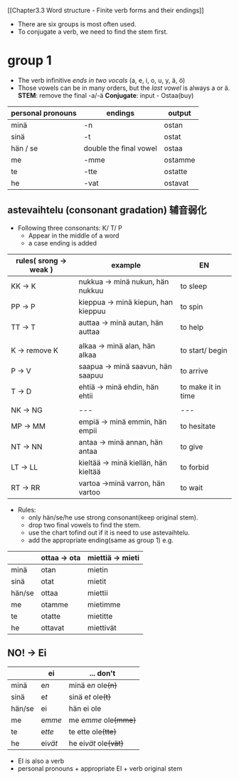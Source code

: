 [[Chapter3.3 Word structure - Finite verb forms and their endings]]

- There are six groups is most often used.
- To conjugate a verb, we need to find the stem first.
# group 1
- The verb infinitive *ends in two vocals* (a, e, i, o, u, y, ä, ö)
- Those vowels can be in many orders, but the *last vowel* is always a or ä.
**STEM**: remove the final -a/-ä
**Conjugate**: input - Ostaa(buy)

| personal pronouns | endings                | output  |
| ----------------- | ---------------------- | ------- |
| minä              | -n                     | ostan   |
| sinä              | -t                     | ostat   |
| hän / se          | double the final vowel | ostaa   |
| me                | -mme                   | ostamme |
| te                | -tte                   | ostatte |
| he                | -vat                   | ostavat |

## astevaihtelu (consonant gradation) 辅音弱化 
- Following three consonants: K/ T/ P
	- Appear in the middle of a word
	- a case ending is added

| rules( srong -> weak ) | example                              | EN                 |
| ---------------------- | ------------------------------------ | ------------------ |
| KK -> K                | nukkua -> minä nukun, hän nukkuu     | to sleep           |
| PP -> P                | kieppua -> minä kiepun, han kieppuu  | to spin            |
| TT -> T                | auttaa -> minä autan, hän auttaa     | to help            |
|                        |                                      |                    |
| K -> remove K          | alkaa -> minä alan, hän alkaa        | to start/ begin    |
| P -> V                 | saapua -> minä saavun, hän saapuu    | to arrive          |
| T -> D                 | ehtiä -> minä ehdin, hän ehtii       | to make it in time |
|                        |                                      |                    |
| NK -> NG               | ---                                  | ---                |
| MP -> MM               | empiä -> minä emmin, hän empii       | to hesitate        |
| NT -> NN               | antaa -> minä annan, hän antaa       | to give            |
| LT -> LL               | kieltää -> minä kiellän, hän kieltää | to forbid          |
| RT -> RR               | vartoa ->minä varron, hän vartoo     | to wait            |
- Rules:
	- only hän/se/he use strong consonant(keep original stem).
	- drop two final vowels to find the stem.
	- use the chart tofind out if it is need to use astevaihtelu.
	- add the appropriate ending(same as group 1)
e.g.

|        | ottaa -> ota | miettiä -> mieti |
| ------ | ------------ | ---------------- |
| minä   | otan         | mietin           |
| sinä   | otat         | mietit           |
| hän/se | ottaa        | miettii          |
| me     | otamme       | mietimme         |
| te     | otatte       | mietitte         |
| he     | ottavat      | miettivät        |

## NO!  -> Ei

|        | ei      | ... don't               |
| ------ | ------- | ----------------------- |
| minä   | e*n*    | minä e*n* ole~~(n)~~    |
| sinä   | e*t*    | sinä e*t* ole~~(t)~~    |
| hän/se | ei      | hän ei ole              |
| me     | e*mme*  | me e*mme* ole~~(mme)~~  |
| te     | e*tte*  | te ette ole~~(tte)~~    |
| he     | ei*vät* | he ei*vät* ole~~(vät)~~ |
- EI is also a verb
- personal pronouns + appropriate EI + verb original stem